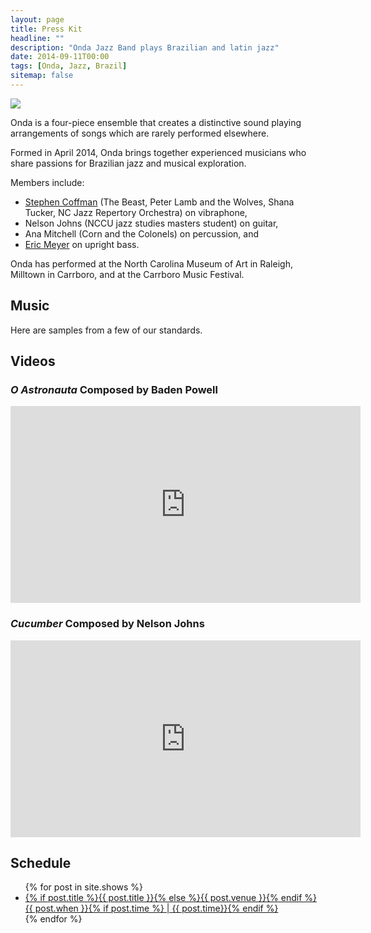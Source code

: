 ```yaml
---
layout: page
title: Press Kit
headline: ""
description: "Onda Jazz Band plays Brazilian and latin jazz"
date: 2014-09-11T00:00
tags: [Onda, Jazz, Brazil]
sitemap: false
---
```

<script type="text/javascript">
  var shows = {% include shows.json %} || [];
  var songs = {% include songs.json %} || [];
</script>

<div class='band-photo'>
  <img src="{{ site.url }}/images/onda_ncma_sm.jpg">
</div>

Onda is a four-piece ensemble that creates a distinctive sound playing arrangements of songs which are rarely performed elsewhere.

Formed in April 2014, Onda brings together experienced musicians who share passions for Brazilian jazz and musical exploration.

Members include:

* [Stephen Coffman]({{site.url}}/about/stephen/) (The Beast, Peter Lamb and the Wolves, Shana Tucker, NC Jazz Repertory Orchestra) on vibraphone,
* Nelson Johns (NCCU jazz studies masters student) on guitar,
* Ana Mitchell (Corn and the Colonels) on percussion, and
* [Eric Meyer]({{site.url}}/about/eric/) on upright bass.

Onda has performed at the North Carolina Museum of Art in Raleigh, Milltown in Carrboro, and at the Carrboro Music Festival.

## Music

Here are samples from a few of our standards.

<div id="songPlayer"></div>

## Videos

### *O Astronauta* Composed by Baden Powell

<iframe width="560" height="315" src="http://www.youtube.com/embed/XIfQdJ_7Vn0" frameborder="0"> </iframe>

### *Cucumber* Composed by Nelson Johns

<iframe width="560" height="315" src="http://www.youtube.com/embed/o6ULvCVOx5Y" frameborder="0"> </iframe>

## Schedule

<ul class="post-list shows" id='shows'>
{% for post in site.shows %}
  <li><article><a href="{{ site.url }}{{ post.url }}">{% if post.title %}{{ post.title }}{% else %}{{ post.venue }}{% endif %} <span class='show-date'>{{ post.when }}{% if post.time %} | {{ post.time}}{% endif %}</span></a></article></li>
{% endfor %}
</ul>

